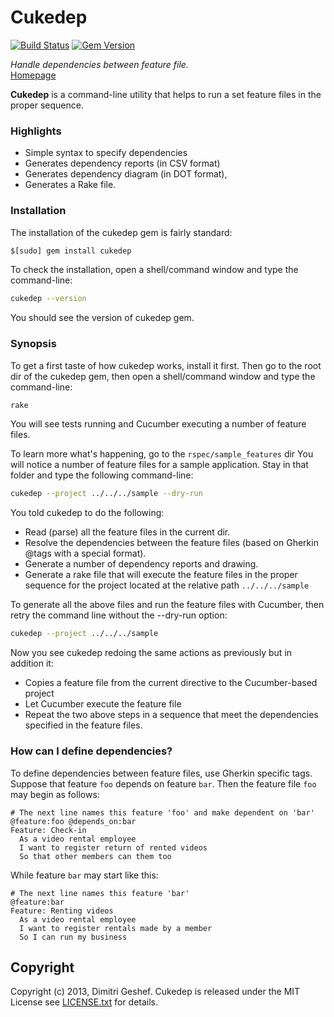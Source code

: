 Cukedep
===========
[![Build Status](https://travis-ci.org/famished-tiger/cukedep.png?branch=master)](https://travis-ci.org/famished-tiger/cukedep)
[![Gem Version](https://badge.fury.io/rb/cukedep.png)](http://badge.fury.io/rb/cukedep)

_Handle dependencies between feature file._  
[Homepage](https://github.com/famished-tiger/cukedep)

__Cukedep__ is a command-line utility that helps to run a set feature files in the proper sequence.  
  
### Highlights ###
* Simple syntax to specify dependencies
* Generates dependency reports (in CSV format)
* Generates dependency diagram (in DOT format),
* Generates a Rake file.


### Installation ###
The installation of the cukedep gem is fairly standard:  
```bash  
$[sudo] gem install cukedep
```

To check the installation, open a shell/command window
and type the command-line:
```bash  
cukedep --version
```

You should see the version of cukedep gem.


### Synopsis ###
To get a first taste of how cukedep works, install it first.
Then go to the root dir of the cukedep gem, then open a shell/command window
and type the command-line:
```bash  
rake
```

You will see tests running and Cucumber executing a number of feature files.

To learn more what's happening, go to the ```rspec/sample_features``` dir
You will notice a number of feature files for a sample application.
Stay in that folder and type the following command-line:
```bash  
cukedep --project ../../../sample --dry-run
```

You told cukedep to do the following:
* Read (parse) all the feature files in the current dir.
* Resolve the dependencies between the feature files (based on Gherkin @tags with a special format).
* Generate a number of dependency reports and drawing.
* Generate a rake file that will execute the feature files in the proper sequence for
the project located at the relative path ```../../../sample```

To generate all the above files and run the feature files with Cucumber,
then retry the command line without the --dry-run option:
```bash  
cukedep --project ../../../sample
```

Now you see cukedep redoing the same actions as previously but in addition
it:
* Copies a feature file from the current directive to the Cucumber-based project
* Let Cucumber execute the feature file
* Repeat the two above steps in a sequence that meet the dependencies specified in the feature files.


### How can I define dependencies? ###
To define dependencies between feature files, use Gherkin specific tags.
Suppose that feature `foo` depends on feature `bar`.
Then the feature file `foo` may begin as follows:

```cucumber
# The next line names this feature 'foo' and make dependent on 'bar'
@feature:foo @depends_on:bar
Feature: Check-in
  As a video rental employee
  I want to register return of rented videos
  So that other members can them too  
```

While feature `bar` may start like this:
```cucumber
# The next line names this feature 'bar'
@feature:bar
Feature: Renting videos
  As a video rental employee
  I want to register rentals made by a member 
  So I can run my business
```



Copyright
---------
Copyright (c) 2013, Dimitri Geshef. Cukedep is released under the MIT License see [LICENSE.txt](https://github.com/famished-tiger/Cukedep/blob/master/LICENSE.txt) for details.